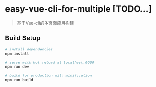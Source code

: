 # easy-vue-cli-for-multiple [TODO...]
>基于Vue-cli的多页面应用构建

## Build Setup

``` bash
# install dependencies
npm install

# serve with hot reload at localhost:8080
npm run dev

# build for production with minification
npm run build
```